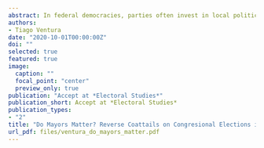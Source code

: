 ```yaml
---
abstract: In federal democracies, parties often invest in local politics as a strategy to improve their performance on upcoming national elections. In this study, I use the concept of reverse coattails to investigate how winning local elections affect upper-level electoral dynamics in Brazil. Using a regression discontinuity design (RDD), I show that parties in Brazil boost their national performance, earning more votes on House elections in districts where their members control local offices. I discuss how access to “pork” controlled by co-partisan House members and mechanical information gains explain these effects. Additionally, I use a Bayesian LASSO algorithm to address data sparsity in RDD designs, and to demonstrate the existence of prolarge party bias on the coattail effects. By disentangling the various effects of winning local elections, this paper contributes to a greater understanding of how parties build electoral strength in fragmented democracies.
authors:
- Tiago Ventura
date: "2020-10-01T00:00:00Z"
doi: ""
selected: true
featured: true
image:
  caption: ""
  focal_point: "center"
  preview_only: true
publication: "Accept at *Electoral Studies*"
publication_short: Accept at *Electoral Studies*
publication_types:
- "2"
title: "Do Mayors Matter? Reverse Coattails on Congresional Elections in Brazil"
url_pdf: files/ventura_do_mayors_matter.pdf
---
```

